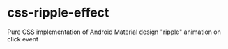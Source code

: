 # css-ripple-effect
Pure CSS implementation of Android Material design "ripple" animation on click event
